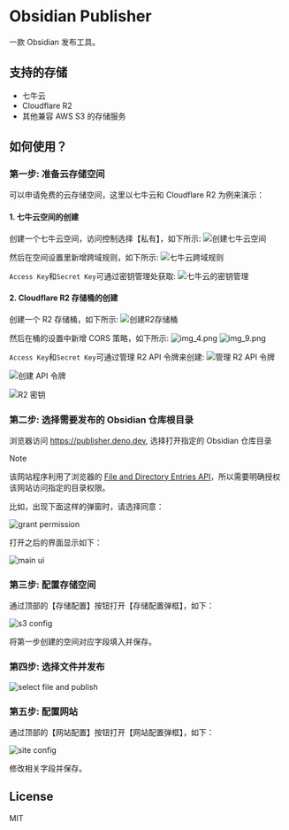 # Obsidian Publisher

一款 Obsidian 发布工具。

## 支持的存储

- 七牛云
- Cloudflare R2
- 其他兼容 AWS S3 的存储服务


## 如何使用？

### 第一步: 准备云存储空间

可以申请免费的云存储空间，这里以七牛云和 Cloudflare R2 为例来演示：

#### 1. 七牛云空间的创建

创建一个七牛云空间，访问控制选择【私有】，如下所示:
![创建七牛云空间](assets/create-qiniu-bucket.png)

然后在空间设置里新增跨域规则，如下所示:
![七牛云跨域规则](assets/qiniu-bucket-cors.png)

`Access Key`和`Secret Key`可通过密钥管理处获取:
![七牛云的密钥管理](assets/qiniu-ak-sk.png)


#### 2. Cloudflare R2 存储桶的创建

创建一个 R2 存储桶，如下所示:
![创建R2存储桶](assets/r2-create-bucket.png)

然后在桶的设置中新增 CORS 策略，如下所示:
![img_4.png](assets/r2-cors-1.png)
![img_9.png](assets/r2-cors-2.png)

`Access Key`和`Secret Key`可通过管理 R2 API 令牌来创建:
![管理 R2 API 令牌](assets/r2-ak-sk-1.png)

![创建 API 令牌](assets/r2-ak-sk-2.png)

![R2 密钥](assets/r2-ak-sk-3.png)


### 第二步: 选择需要发布的 Obsidian 仓库根目录

浏览器访问 https://publisher.deno.dev, 选择打开指定的 Obsidian 仓库目录

> [!NOTE]
> 该网站程序利用了浏览器的 [File and Directory Entries API](https://developer.mozilla.org/en-US/docs/Web/API/File_and_Directory_Entries_API)，所以需要明确授权该网站访问指定的目录权限。
> 
> 比如，出现下面这样的弹窗时，请选择同意：
> 
> ![grant permission](assets/grant-permission.png)

打开之后的界面显示如下：

![main ui](assets/main-ui.png)


### 第三步: 配置存储空间

通过顶部的【存储配置】按钮打开【存储配置弹框】，如下：

![s3 config](assets/s3-config.png)

将第一步创建的空间对应字段填入并保存。


### 第四步: 选择文件并发布

![select file and publish](assets/publish.png)


### 第五步: 配置网站

通过顶部的【网站配置】按钮打开【网站配置弹框】，如下：

![site config](assets/site-config.png)

修改相关字段并保存。


## License

MIT
